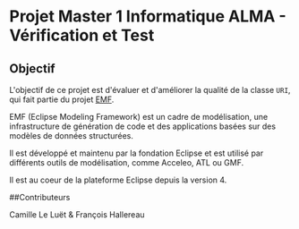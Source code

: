 # Projet Master 1 Informatique ALMA - Vérification et Test

## Objectif

L'objectif de ce projet est d'évaluer et d'améliorer la qualité de la classe `URI`, qui fait partie du projet [EMF](https://github.com/eclipse/emf).

EMF (Eclipse Modeling Framework) est un cadre de modélisation, une infrastructure de génération de code et des applications basées sur des modèles de données structurées.

Il est développé et maintenu par la fondation Eclipse et est utilisé par différents outils de modélisation, comme Acceleo, ATL ou GMF.

Il est au coeur de la plateforme Eclipse depuis la version 4.

##Contributeurs

Camille Le Luët & François Hallereau
